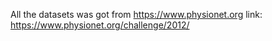 All the datasets was got from https://www.physionet.org
link:
https://www.physionet.org/challenge/2012/
